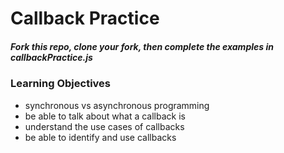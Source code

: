 Callback Practice
====================
##### Fork this repo, clone your fork, then complete the examples in callbackPractice.js

### Learning Objectives
  - synchronous vs asynchronous programming
  - be able to talk about what a callback is
  - understand the use cases of callbacks
  - be able to identify and use callbacks
